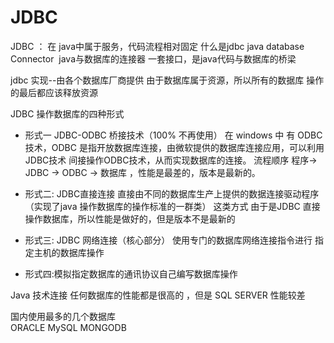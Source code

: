 # JDBC

JDBC ： 在 java中属于服务，代码流程相对固定
什么是jdbc
java database Connector  java与数据库的连接器
一套接口，是java代码与数据库的桥梁

jdbc 实现--由各个数据库厂商提供
由于数据库属于资源，所以所有的数据库 操作的最后都应该释放资源

JDBC 操作数据库的四种形式
* 形式一 JDBC-ODBC 桥接技术（100% 不再使用）
    在 windows 中 有 ODBC 技术，ODBC 是指开放数据库连接，由微软提供的数据库连接应用，可以利用JDBC技术 间接操作ODBC技术，从而实现数据库的连接。
    流程顺序 程序-> JDBC -> ODBC -> 数据库 ，性能是最差的，版本是最新的。
* 形式二: JDBC直接连接
      直接由不同的数据库生产上提供的数据连接驱动程序（实现了java 操作数据库的操作标准的一群类）
      这类方式 由于是JDBC 直接操作数据库，所以性能是做好的，但是版本不是最新的
* 形式三: JDBC 网络连接（核心部分）
    使用专门的数据库网络连接指令进行 指定主机的数据库操作
 
* 形式四:模拟指定数据库的通讯协议自己编写数据库操作

Java 技术连接 任何数据库的性能都是很高的 ，但是 SQL SERVER 性能较差

国内使用最多的几个数据库   
ORACLE    MySQL    MONGODB

